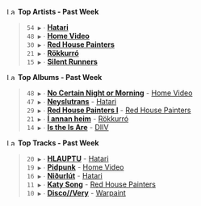 <!--START_LASTFM_ARTISTS:{"period": "7day", "rows": 5}-->
<a href="https://last.fm" target="_blank"><img src="https://user-images.githubusercontent.com/17434202/215290617-e793598d-d7c9-428f-9975-156db1ba89cc.svg" alt="Last.fm Logo" width="18" height="13"/></a> **Top Artists - Past Week**

> `54 ▶️` ∙ **[Hatari](https://www.last.fm/music/Hatari)**<br/>
> `48 ▶️` ∙ **[Home Video](https://www.last.fm/music/Home+Video)**<br/>
> `30 ▶️` ∙ **[Red House Painters](https://www.last.fm/music/Red+House+Painters)**<br/>
> `21 ▶️` ∙ **[Rökkurró](https://www.last.fm/music/R%C3%B6kkurr%C3%B3)**<br/>
> `15 ▶️` ∙ **[Silent Runners](https://www.last.fm/music/Silent+Runners)**<br/>
<!--END_LASTFM_ARTISTS-->

<!--START_LASTFM_ALBUMS:{"period": "7day", "rows": 5}-->
<a href="https://last.fm" target="_blank"><img src="https://user-images.githubusercontent.com/17434202/215290617-e793598d-d7c9-428f-9975-156db1ba89cc.svg" alt="Last.fm Logo" width="18" height="13"/></a> **Top Albums - Past Week**

> `48 ▶️` ∙ **[No Certain Night or Morning](https://www.last.fm/music/Home+Video/No+Certain+Night+or+Morning)** - [Home Video](https://www.last.fm/music/Home+Video)<br/>
> `47 ▶️` ∙ **[Neyslutrans](https://www.last.fm/music/Hatari/Neyslutrans)** - [Hatari](https://www.last.fm/music/Hatari)<br/>
> `29 ▶️` ∙ **[Red House Painters I](https://www.last.fm/music/Red+House+Painters/Red+House+Painters+I)** - [Red House Painters](https://www.last.fm/music/Red+House+Painters)<br/>
> `21 ▶️` ∙ **[Í annan heim](https://www.last.fm/music/R%C3%B6kkurr%C3%B3/%C3%8D+annan+heim)** - [Rökkurró](https://www.last.fm/music/R%C3%B6kkurr%C3%B3)<br/>
> `14 ▶️` ∙ **[Is the Is Are](https://www.last.fm/music/DIIV/Is+the+Is+Are)** - [DIIV](https://www.last.fm/music/DIIV)<br/>
<!--END_LASTFM_ALBUMS-->

<!--START_LASTFM_TRACKS:{"period": "7day", "rows": 5}-->
<a href="https://last.fm" target="_blank"><img src="https://user-images.githubusercontent.com/17434202/215290617-e793598d-d7c9-428f-9975-156db1ba89cc.svg" alt="Last.fm Logo" width="18" height="13"/></a> **Top Tracks - Past Week**

> `20 ▶️` ∙ **[HLAUPTU](https://www.last.fm/music/Hatari/_/HLAUPTU)** - [Hatari](https://www.last.fm/music/Hatari)<br/>
> `19 ▶️` ∙ **[Pidpunk](https://www.last.fm/music/Home+Video/_/Pidpunk)** - [Home Video](https://www.last.fm/music/Home+Video)<br/>
> `16 ▶️` ∙ **[Niðurlút](https://www.last.fm/music/Hatari/_/Ni%C3%B0url%C3%BAt)** - [Hatari](https://www.last.fm/music/Hatari)<br/>
> `11 ▶️` ∙ **[Katy Song](https://www.last.fm/music/Red+House+Painters/_/Katy+Song)** - [Red House Painters](https://www.last.fm/music/Red+House+Painters)<br/>
> `10 ▶️` ∙ **[Disco//Very](https://www.last.fm/music/Warpaint/_/Disco%2F%2FVery)** - [Warpaint](https://www.last.fm/music/Warpaint)<br/>
<!--END_LASTFM_TRACKS-->